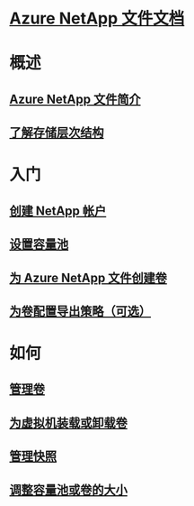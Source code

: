 # [Azure NetApp 文件文档](index.md)

# 概述
## [Azure NetApp 文件简介](azure-netapp-files-introduction.md)
## [了解存储层次结构](azure-netapp-files-understand-storage-hierarchy.md)

# 入门
## [创建 NetApp 帐户](azure-netapp-files-create-netapp-account.md)
## [设置容量池](azure-netapp-files-set-up-capacity-pool.md)
## [为 Azure NetApp 文件创建卷](azure-netapp-files-create-volumes.md)
## [为卷配置导出策略（可选）](azure-netapp-files-configure-export-policy.md)

# 如何
## [管理卷](azure-netapp-files-manage-volumes.md)
## [为虚拟机装载或卸载卷](azure-netapp-files-mount-unmount-volumes-for-virtual-machines.md)
## [管理快照](azure-netapp-files-manage-snapshots.md)
## [调整容量池或卷的大小](azure-netapp-files-resize-capacity-pools-or-volumes.md)

